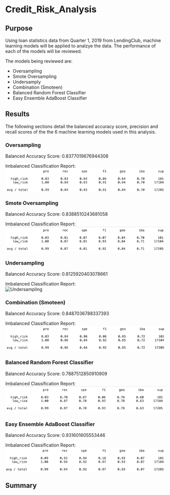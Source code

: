 # Credit_Risk_Analysis

## Purpose
Using loan statistics data from Quarter 1, 2019 from LendingClub, machine learning models will be applied to analzye the data. The performance of each of the models will be reviewed. 

The models being reviewed are: 
* Oversampling
* Smote Oversampling
* Undersamply
* Combination (Smoteen)
* Balanced Random Forest Classifier
* Easy Ensemble AdaBoost Classifier

## Results

The following sections detail the balanced accuracy score, precision and recall scores of the the 6 machine learning models used in this analysis.

### Oversampling
Balanced Accuracy Score: 0.8377019676944308

Imbalanced Classification Report:<br>
![Oversampling](/images/oversampling_imb_rep.png)

### Smote Oversampling
Balanced Accuracy Score: 0.8388510243681058

Imbalanced Classification Report:<br>
![Smote](/images/smote_imb_rep.png)

### Undersampling
Balanced Accuracy Score: 0.8125920403078661

Imbalanced Classification Report:<br>
![Undersampling](/images/undersampling_imb_rep.png)

### Combination (Smoteen)
Balanced Accuracy Score: 0.8487036788337393

Imbalanced Classification Report:<br>
![Smoteen](/images/smotteen_imb_rep.png)

### Balanced Random Forest Classifier
Balanced Accuracy Score: 0.7887512850910909

Imbalanced Classification Report:<br>
![Balanced Random Forest](/images/brf_imb_rep.png)

### Easy Ensemble AdaBoost Classifier
Balanced Accuracy Score: 0.931601605553446

Imbalanced Classification Report:<br>
![Easy Ensemble](/images/easy_ensemble_imb_rep.png)

## Summary
